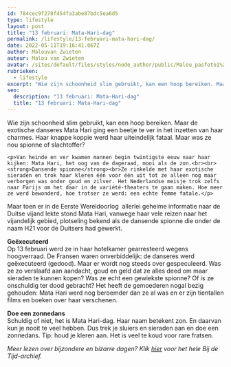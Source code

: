 ```yaml
---
id: 784cec9f278f454fa3abe87bdc5ea6d5
type: lifestyle
layout: post
title: "13 februari: Mata-Hari-dag"
permalink: /lifestyle/13-februari-mata-hari-dag/
date: 2022-05-11T19:16:41.067Z
author: Malouvan Zwieten
auteur: Malou van Zwieten
avatar: /sites/default/files/styles/node_author/public/Malou_pasfoto1%20Kleurpsd2.jpg?itok=tipxhBea
rubrieken:
  - lifestyle
excerpt: "Wie zijn schoonheid slim gebruikt, kan een hoop bereiken. Maar de exotische danseres Mata Hari ging een beetje te ver in het inzetten van haar charmes. Haar knappe koppie werd haar uiteindelijk fataal. Maar was ze nou spionne of slachtoffer?  "
seo:
  description: "13 februari: Mata-Hari-dag"
  title: "13 februari: Mata-Hari-dag"
---
```

Wie zijn schoonheid slim gebruikt, kan een hoop bereiken. Maar de exotische danseres Mata Hari ging een beetje te ver in het inzetten van haar charmes. Haar knappe koppie werd haar uiteindelijk fataal. Maar was ze nou spionne of slachtoffer?  

    <p>Van heinde en ver kwamen mannen begin twintigste eeuw naar haar kijken: Mata Hari, het oog van de dageraad, mooi als de zon.<br><br><strong>Dansende spionne</strong><br>Ze rinkelde met haar exotische sieraden en trok haar kleren één voor één uit tot ze alleen nog maar verborgen was onder goud en zilver. Het Nederlandse meisje trok zelfs naar Parijs om het daar in de variété-theaters te gaan maken. Hoe meer ze werd bewonderd, hoe trotser ze werd: een echte femme fatale.</p>
<p>Maar toen er in de Eerste Wereldoorlog  allerlei geheime informatie naar de Duitse vijand lekte stond Mata Hari, vanwege haar vele reizen naar het vijandelijk gebied, plotseling bekend als de dansende spionne die onder de naam H21 voor de Duitsers had gewerkt. </p>
<p><strong>Geëxecuteerd</strong><br>Op 13 februari werd ze in haar hotelkamer gearresteerd wegens hoogverraad. De Fransen waren onverbiddelijk: de danseres werd geëxecuteerd (gedood). Maar er wordt nog steeds over gespeculeerd. Was ze zo verslaafd aan aandacht, goud en geld dat ze alles deed om maar sieraden te kunnen kopen? Was ze echt een gewiekste spionne? Of is ze onschuldig ter dood gebracht? Het heeft de gemoederen nogal bezig gehouden: Mata Hari werd nog beroemder dan ze al was en er zijn tientallen films en boeken over haar verschenen.</p>
<p><strong>Doe een zonnedans</strong><br>Schuldig of niet, het is Mata Hari-dag. Haar naam betekent zon. En daarvan kun je nooit te veel hebben. Dus trek je sluiers en sieraden aan en doe een zonnedans. Tip: houd je kleren aan. Het is veel te koud voor rare fratsen. </p>
<p><em>Meer lezen over bijzondere en bizarre dagen? Klik <a href="/bij-de-tijd">hier</a> voor het hele Bij de Tijd-archief.</em></p>  
